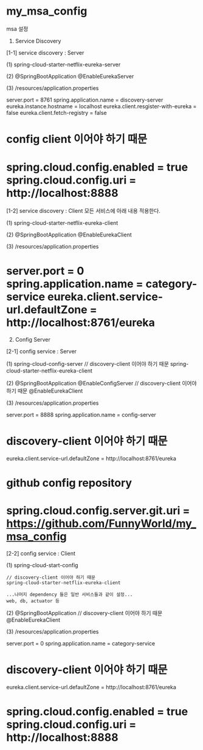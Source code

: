 # my_msa_config

msa 설정

1. Service Discovery

[1-1] service discovery : Server

(1) spring-cloud-starter-netflix-eureka-server

(2) @SpringBootApplication
    @EnableEurekaServer

(3) /resources/application.properties

server.port = 8761
spring.application.name = discovery-server
eureka.instance.hostname = localhost
eureka.client.resgister-with-eureka = false
eureka.client.fetch-registry = false

# config client 이어야 하기 때문
spring.cloud.config.enabled = true
spring.cloud.config.uri = http://localhost:8888
==============================


[1-2] service discovery : Client
모든 서비스에 아래 내용 적용한다.

(1) spring-cloud-starter-netflix-eureka-client

(2) @SpringBootApplication
    @EnableEurekaClient

(3) /resources/application.properties

server.port = 0
spring.application.name = category-service
eureka.client.service-url.defaultZone = http://localhost:8761/eureka
==============================


2. Config Server

[2-1] config service : Server

(1) spring-cloud-config-server
    // discovery-client 이어야 하기 때문
    spring-cloud-starter-netflix-eureka-client

(2) @SpringBootApplication
    @EnableConfigServer
    // discovery-client 이어야 하기 때문
    @EnableEurekaClient

(3) /resources/application.properties

server.port = 8888
spring.application.name = config-server

# discovery-client 이어야 하기 때문
eureka.client.service-url.defaultZone = http://localhost:8761/eureka

# github config repository
spring.cloud.config.server.git.uri = https://github.com/FunnyWorld/my_msa_config
==============================

[2-2] config service : Client

(1) spring-cloud-start-config

    // discovery-client 이어야 하기 때문
    spring-cloud-starter-netflix-eureka-client

    ...나머지 dependency 들은 일반 서비스들과 같이 설정...
    web, db, actuator 등


(2) @SpringBootApplication
    // discovery-client 이어야 하기 때문
    @EnableEurekaClient

(3) /resources/application.properties

server.port = 0
spring.application.name = category-service
# discovery-client 이어야 하기 때문
eureka.client.service-url.defaultZone = http://localhost:8761/eureka

spring.cloud.config.enabled = true
spring.cloud.config.uri = http://localhost:8888
==============================

